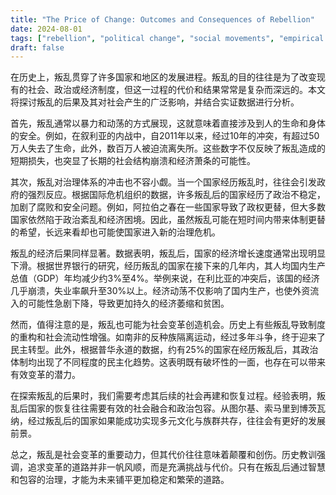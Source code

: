 ```yaml
---
title: "The Price of Change: Outcomes and Consequences of Rebellion"
date: 2024-08-01
tags: ["rebellion", "political change", "social movements", "empirical data"]
draft: false
---
```


在历史上，叛乱贯穿了许多国家和地区的发展进程。叛乱的目的往往是为了改变现有的社会、政治或经济制度，但这一过程的代价和结果常常是复杂而深远的。本文将探讨叛乱的后果及其对社会产生的广泛影响，并结合实证数据进行分析。

首先，叛乱通常以暴力和动荡的方式展现，这就意味着直接涉及到人的生命和身体的安全。例如，在叙利亚的内战中，自2011年以来，经过10年的冲突，有超过50万人失去了生命，此外，数百万人被迫流离失所。这些数字不仅反映了叛乱造成的短期损失，也突显了长期的社会结构崩溃和经济萧条的可能性。

其次，叛乱对治理体系的冲击也不容小觑。当一个国家经历叛乱时，往往会引发政府的强烈反应。根据国际危机组织的数据，许多叛乱后的国家经历了政治不稳定，加剧了腐败和安全问题。例如，阿拉伯之春在一些国家导致了政权更替，但大多数国家依然陷于政治紊乱和经济困境。因此，虽然叛乱可能在短时间内带来体制更替的希望，长远来看却也可能使国家进入新的治理危机。

叛乱的经济后果同样显著。数据表明，叛乱后，国家的经济增长速度通常出现明显下滑。根据世界银行的研究，经历叛乱的国家在接下来的几年内，其人均国内生产总值（GDP）年均减少约3%至4%。举例来说，在利比亚的冲突后，该国的经济几乎崩溃，失业率飙升至30%以上。经济动荡不仅影响了国内生产，也使外资流入的可能性急剧下降，导致更加持久的经济萎缩和贫困。

然而，值得注意的是，叛乱也可能为社会变革创造机会。历史上有些叛乱导致制度的重构和社会流动性增强。如南非的反种族隔离运动，经过多年斗争，终于迎来了民主转型。此外，根据普华永道的数据，约有25%的国家在经历叛乱后，其政治体制均出现了不同程度的民主化趋势。这表明既有破坏性的一面，也存在可以带来有效变革的潜力。

在探索叛乱的后果时，我们需要考虑其后续的社会再建和恢复过程。经验表明，叛乱后国家的恢复往往需要有效的社会融合和政治包容。从图尔基、索马里到博茨瓦纳，经过叛乱后的国家如果能成功实现多元文化与族群共存，往往会有更好的发展前景。

总之，叛乱是社会变革的重要动力，但其代价往往意味着颠覆和创伤。历史教训强调，追求变革的道路并非一帆风顺，而是充满挑战与代价。只有在叛乱后通过智慧和包容的治理，才能为未来铺平更加稳定和繁荣的道路。